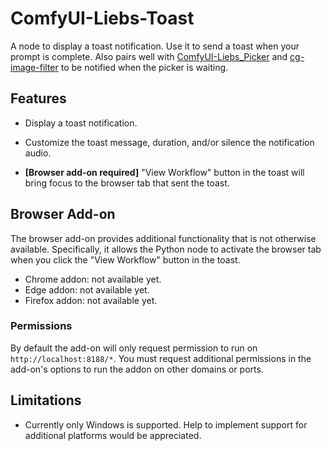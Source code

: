 # ComfyUI-Liebs-Toast

A node to display a toast notification. Use it to send a toast when your prompt is complete. Also pairs well with [ComfyUI-Liebs_Picker](https://github.com/marklieberman/ComfyUI-Liebs-Picker) and [cg-image-filter](https://github.com/chrisgoringe/cg-image-filter) to be notified when the picker is waiting.

## Features

* Display a toast notification.

* Customize the toast message, duration, and/or silence the notification audio.

* **[Browser add-on required]** "View Workflow" button in the toast will bring focus to the browser tab that sent the toast.

## Browser Add-on

The browser add-on provides additional functionality that is not otherwise available. Specifically, it allows the Python node to activate the browser tab when you click the "View Workflow" button in the toast.

* Chrome addon: not available yet.
* Edge addon: not available yet.
* Firefox addon: not available yet.

### Permissions

By default the add-on will only request permission to run on `http://localhost:8188/*`. You must request additional permissions in the add-on's options to run the addon on other domains or ports.

## Limitations

* Currently only Windows is supported. Help to implement support for additional platforms would be appreciated.
